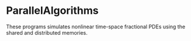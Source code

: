 # ParallelAlgorithms
These programs simulates nonlinear time-space fractional PDEs using the shared and distributed memories.
